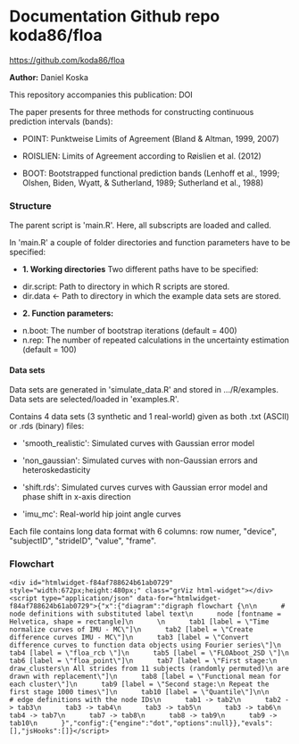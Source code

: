 # Documentation Github repo koda86/floa

https://github.com/koda86/floa

**Author:** Daniel Koska

This repository accompanies this publication: DOI


The paper presents for three methods for constructing continuous prediction intervals (bands):

- POINT: Punktweise Limits of Agreement (Bland & Altman, 1999, 2007)

- ROISLIEN: Limits of Agreement according to Røislien et al. (2012)

- BOOT: Bootstrapped functional prediction bands (Lenhoff et al., 1999; Olshen, Biden, Wyatt, & Sutherland, 1989; Sutherland et al., 1988)


### Structure

The parent script is 'main.R'. Here, all subscripts are loaded and called.

In 'main.R' a couple of folder directories and function parameters have to be specified:

+ **1. Working directories**
Two different paths have to be specified:

- dir.script: Path to directory in which R scripts are stored.
- dir.data <- Path to directory in which the example data sets are stored.

+ **2. Function parameters:**

- n.boot: The number of bootstrap iterations (default = 400)
- n.rep: The number of repeated calculations in the uncertainty estimation (default = 100)


#### Data sets

Data sets are generated in 'simulate_data.R' and stored in .../R/examples. Data sets are selected/loaded in 'examples.R'. 

Contains 4 data sets (3 synthetic and 1 real-world) given as both .txt (ASCII) or .rds (binary) files:

- 'smooth_realistic': Simulated curves with Gaussian error model

- 'non_gaussian': Simulated curves with non-Gaussian errors and heteroskedasticity

- 'shift.rds': Simulated curves curves with Gaussian error model and phase shift in x-axis direction

- 'imu_mc': Real-world hip joint angle curves

Each file contains long data format with 6 columns: row numer, "device", "subjectID", "strideID", "value", "frame".


### Flowchart

```{=html}
<div id="htmlwidget-f84af788624b61ab0729" style="width:672px;height:480px;" class="grViz html-widget"></div>
<script type="application/json" data-for="htmlwidget-f84af788624b61ab0729">{"x":{"diagram":"digraph flowchart {\n\n      # node definitions with substituted label text\n      node [fontname = Helvetica, shape = rectangle]\n      \n      tab1 [label = \"Time normalize curves of IMU - MC\"]\n      tab2 [label = \"Create difference curves IMU - MC\"]\n      tab3 [label = \"Convert difference curves to function data objects using Fourier series\"]\n      tab4 [label = \"floa_rcb \"]\n      tab5 [label = \"FLOAboot_2SD \"]\n      tab6 [label = \"floa_point\"]\n      tab7 [label = \"First stage:\n draw_clusters\n All strides from 11 subjects (randomly permuted)\n are drawn with replacement\"]\n      tab8 [label = \"Functional mean for each cluster\"]\n      tab9 [label = \"Second stage:\n Repeat the first stage 1000 times\"]\n      tab10 [label = \"Quantile\"]\n\n      # edge definitions with the node IDs\n      tab1 -> tab2\n      tab2 -> tab3\n      tab3 -> tab4\n      tab3 -> tab5\n      tab3 -> tab6\n      tab4 -> tab7\n      tab7 -> tab8\n      tab8 -> tab9\n      tab9 -> tab10\n      }","config":{"engine":"dot","options":null}},"evals":[],"jsHooks":[]}</script>
```
